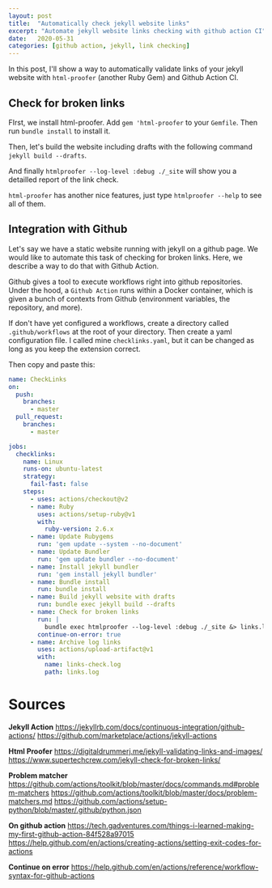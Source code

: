```yaml
---
layout: post
title:  "Automatically check jekyll website links"
excerpt: "Automate jekyll website links checking with github action CI"
date:   2020-05-31
categories: [github action, jekyll, link checking]
---
```

In this post, I'll show a way to automatically validate links of your jekyll website with `html-proofer` (another Ruby Gem) and Github Action CI.

## Check for broken links
FIrst, we install html-proofer. Add `gem 'html-proofer` to your `Gemfile`. Then run `bundle install` to install it.

Then, let's build the website including drafts with the following command `jekyll build --drafts`.

And finally `htmlproofer --log-level :debug ./_site` will show you a detailled report of the link check.

`html-proofer` has another nice features, just type `htmlproofer --help` to see all of them.

## Integration with Github
Let's say we have a static website running with jekyll on a github page. We would like to automate this task of checking for broken links. Here, we describe a way to do that with Github Action.

Github gives a tool to execute workflows right into github repositories. Under the hood, a `Github Action` runs within a Docker container, which is given a bunch of contexts from Github (environment variables, the repository, and more).

If don't have yet configured a workflows, create a directory called `.github/workflows` at the root of your directory. Then create a yaml configuration file. I called mine `checklinks.yaml`, but it can be changed as long as you keep the extension correct.

Then copy and paste this:
```yaml
name: CheckLinks
on:
  push:
    branches:
      - master
  pull_request:
    branches:
      - master

jobs:
  checklinks:
    name: Linux
    runs-on: ubuntu-latest
    strategy:
      fail-fast: false
    steps:
      - uses: actions/checkout@v2
      - name: Ruby
        uses: actions/setup-ruby@v1
        with:
          ruby-version: 2.6.x
      - name: Update Rubygems
        run: 'gem update --system --no-document'
      - name: Update Bundler
        run: 'gem update bundler --no-document'
      - name: Install jekyll bundler
        run: 'gem install jekyll bundler'
      - name: Bundle install
        run: bundle install
      - name: Build jekyll website with drafts
        run: bundle exec jekyll build --drafts
      - name: Check for broken links
        run: |
          bundle exec htmlproofer --log-level :debug ./_site &> links.log
        continue-on-error: true
      - name: Archive log links
        uses: actions/upload-artifact@v1
        with:
          name: links-check.log
          path: links.log
```

# Sources
**Jekyll Action**
https://jekyllrb.com/docs/continuous-integration/github-actions/
https://github.com/marketplace/actions/jekyll-actions

**Html Proofer**
https://digitaldrummerj.me/jekyll-validating-links-and-images/
https://www.supertechcrew.com/jekyll-check-for-broken-links/

**Problem matcher**
https://github.com/actions/toolkit/blob/master/docs/commands.md#problem-matchers
https://github.com/actions/toolkit/blob/master/docs/problem-matchers.md
https://github.com/actions/setup-python/blob/master/.github/python.json

**On github action**
https://tech.gadventures.com/things-i-learned-making-my-first-github-action-84f528a97015
https://help.github.com/en/actions/creating-actions/setting-exit-codes-for-actions

**Continue on error**
https://help.github.com/en/actions/reference/workflow-syntax-for-github-actions